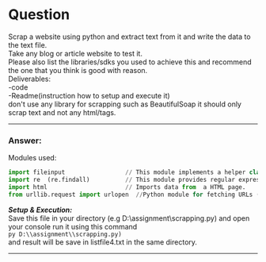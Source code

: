 #  Question

Scrap a website using python and extract text from it and write the data to the text file.<br />
Take any blog or article website to test it.<br />
Please also list the libraries/sdks you used to achieve this and recommend the one that you think is good with reason.<br />
Deliverables:<br />
 -code <br />
 -Readme(instruction how to setup and execute it)<br />
don't use any library for scrapping such as BeautifulSoap 
it should only scrap text and not any html/tags.

---
###  Answer:
Modules used:
   


``` python
import fileinput                 // This module implements a helper class and functions to quickly write a loop over standard input or a list of  files. If you just want to read or write one file see
import re  (re.findall)          // This module provides regular expression matching operations (Return all non-overlapping matches of pattern in string, as a list of strings.)
import html                      // Imports data from  a HTML page.
from urllib.request import urlopen  //Python module for fetching URLs (Uniform Resource Locators)

```

_**Setup & Execution:**_<br />
Save this file in your directory (e.g D:\\assignment\\scrapping.py) and open your console run it using this command<br />
`py D:\\assignment\\scrapping.py)`<br />
and result will be save in listfile4.txt in the same directory.<br />

---
